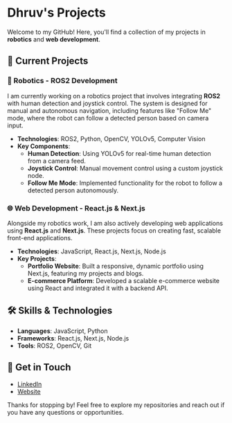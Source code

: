 # Dhruv's Projects

Welcome to my GitHub! Here, you'll find a collection of my projects in **robotics** and **web development**.

## 🔧 Current Projects

### 🦾 Robotics - ROS2 Development
I am currently working on a robotics project that involves integrating **ROS2** with human detection and joystick control. The system is designed for manual and autonomous navigation, including features like "Follow Me" mode, where the robot can follow a detected person based on camera input.

- **Technologies**: ROS2, Python, OpenCV, YOLOv5, Computer Vision
- **Key Components**:
  - **Human Detection**: Using YOLOv5 for real-time human detection from a camera feed.
  - **Joystick Control**: Manual movement control using a custom joystick node.
  - **Follow Me Mode**: Implemented functionality for the robot to follow a detected person autonomously.

### 🌐 Web Development - React.js & Next.js
Alongside my robotics work, I am also actively developing web applications using **React.js** and **Next.js**. These projects focus on creating fast, scalable front-end applications.

- **Technologies**: JavaScript, React.js, Next.js, Node.js
- **Key Projects**:
  - **Portfolio Website**: Built a responsive, dynamic portfolio using Next.js, featuring my projects and blogs.
  - **E-commerce Platform**: Developed a scalable e-commerce website using React and integrated it with a backend API.

## 🛠️ Skills & Technologies
- **Languages**: JavaScript, Python
- **Frameworks**: React.js, Next.js, Node.js
- **Tools**: ROS2, OpenCV, Git

## 🔗 Get in Touch
- [LinkedIn](https://www.linkedin.com/in/dhruv-suthar-a8249b214/) 
- [Website](https://dhruvsuthar.vercel.app/) 

Thanks for stopping by! Feel free to explore my repositories and reach out if you have any questions or opportunities.
